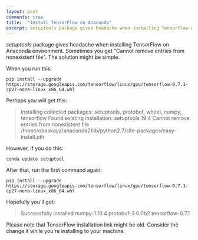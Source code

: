```yaml
---
layout: post
comments: true
title:  "Install TensorFlow on Anaconda"
excerpt: setuptools package gives headache when installing TensorFlow on Anaconda environment. Sometimes you get "Cannot remove entries from nonexistent file". The solution might be simple.
---
```


*setuptools* package gives headache when installing TensorFlow on Anaconda environment. Sometimes you get "Cannot remove entries from nonexistent file". The solution might be simple.

When you run this:

```
pip install --upgrade https://storage.googleapis.com/tensorflow/linux/gpu/tensorflow-0.7.1-cp27-none-linux_x86_64.whl
```

Perhaps you will get this:

> Installing collected packages: setuptools, protobuf, wheel, numpy, tensorflow
>  Found existing installation: setuptools 19.4
> Cannot remove entries from nonexistent file /home/obaskaya/anaconda2/lib/python2.7/site-packages/easy-install.pth

However, if you do this:
```
conda update setuptool
```

After that, run the first command again:

```
pip install --upgrade https://storage.googleapis.com/tensorflow/linux/gpu/tensorflow-0.7.1-cp27-none-linux_x86_64.whl
```

Hopefully you'll get:

> Successfully installed numpy-1.10.4 protobuf-3.0.0b2 tensorflow-0.7.1


Please note that TensorFlow installation link might be old. Consider the change it while you're installing to your machine.
